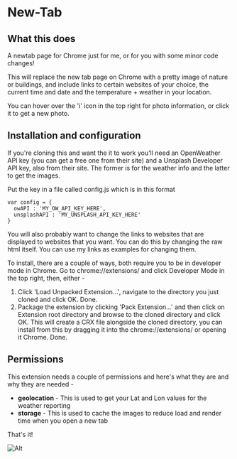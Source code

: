 # New-Tab
## What this does
A newtab page for Chrome just for me, or for you with some minor code changes!

This will replace the new tab page on Chrome with a pretty image of nature or buildings, and include links to certain websites of your choice, the current time and date and the temperature + weather in your location.

You can hover over the 'i' icon in the top right for photo information, or click it to get a new photo.

## Installation and configuration
If you're cloning this and want the it to work you'll need an OpenWeather API key (you can get a free one from their site) and a Unsplash Developer API key, also from their site. The former is for the weather info and the latter to get the images.

Put the key in a file called config.js which is in this format
~~~~
var config = {
  owAPI : 'MY_OW_API_KEY_HERE',
  unsplashAPI : 'MY_UNSPLASH_API_KEY_HERE'
}
~~~~

You will also probably want to change the links to websites that are displayed to websites that you want. You can do this by changing the raw html itself. You can use my links as examples for changing them.

To install, there are a couple of ways, both require you to be in developer mode in Chrome. Go to chrome://extensions/ and click Developer Mode in the top right, then, either -

1. Click 'Load Unpacked Extension...', navigate to the directory you just cloned and click OK. Done.
2. Package the extension by clicking 'Pack Extension...' and then click on Extension root directory and browse to the cloned directory and click OK. This will create a CRX file alongside the cloned directory, you can install from this by dragging it into the chrome://extensions/ or opening it Chrome. Done.

## Permissions
This extension needs a couple of permissions and here's what they are and why they are needed -
- **geolocation** - This is used to get your Lat and Lon values for the weather reporting
- **storage** - This is used to cache the images to reduce load and render time when you open a new tab

That's it!

![Alt](http://i.imgur.com/UR36A5K.jpg "Title")
